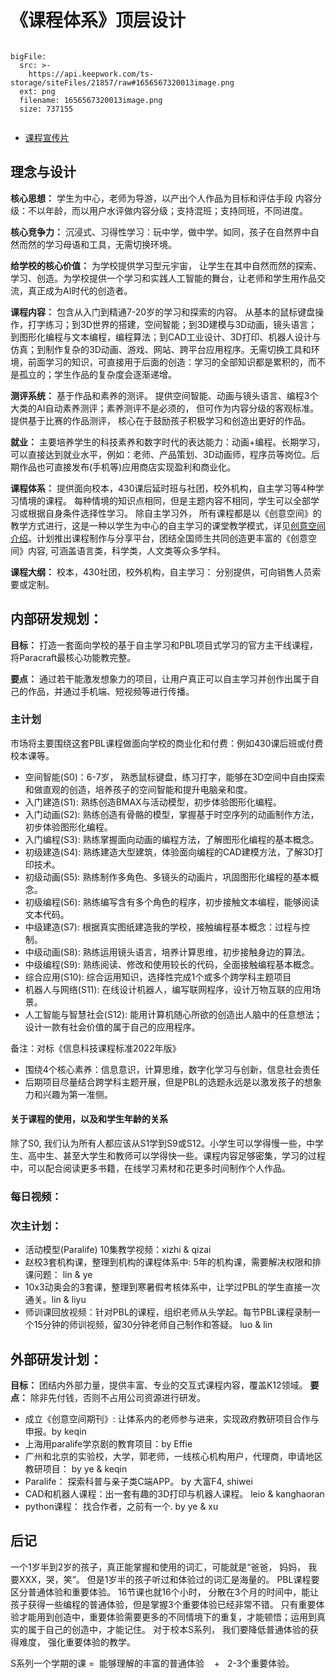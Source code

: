 # 《课程体系》顶层设计
 
 
```@BigFile

bigFile:
  src: >-
    https://api.keepwork.com/ts-storage/siteFiles/21857/raw#1656567320013image.png
  ext: png
  filename: 1656567320013image.png
  size: 737155
          
```


- [课程宣传片](lesson_pr)


## 理念与设计
**核心思想：** 学生为中心，老师为导游，以产出个人作品为目标和评估手段
内容分级：不以年龄，而以用户水评做内容分级；支持混班；支持同班，不同进度。

**核心竞争力：** 沉浸式、习得性学习：玩中学，做中学。如同，孩子在自然界中自然而然的学习母语和工具，无需切换环境。

**给学校的核心价值：** 为学校提供学习型元宇宙， 让学生在其中自然而然的探索、学习、创造。为学校提供一个学习和实践人工智能的舞台，让老师和学生用作品交流，真正成为AI时代的创造者。

**课程内容：** 包含从入门到精通7-20岁的学习和探索的内容。 从基本的鼠标键盘操作，打字练习；到3D世界的搭建，空间智能；到3D建模与3D动画，镜头语言；到图形化编程与文本编程，编程算法；到CAD工业设计、3D打印、机器人设计与仿真；到制作复杂的3D动画、游戏、网站、跨平台应用程序。无需切换工具和环境，前面学习的知识，可直接用于后面的创造：学习的全部知识都是累积的，而不是孤立的；学生作品的复杂度会逐渐递增。

**测评系统：** 基于作品和素养的测评。 提供空间智能、动画与镜头语言、编程3个大类的AI自动素养测评；素养测评不是必须的， 但可作为内容分级的客观标准。 提供基于比赛的作品测评， 核心在于鼓励孩子积极学习和创造出更好的作品。

**就业：** 主要培养学生的科技素养和数字时代的表达能力：动画+编程。长期学习，可以直接达到就业水平，例如：老师、产品策划、3D动画师，程序员等岗位。后期作品也可直接发布(手机等)应用商店实现盈利和商业化。

**课程体系：** 提供面向校本，430课后延时班与社团，校外机构，自主学习等4种学习情境的课程。 每种情境的知识点相同，但是主题内容不相同，学生可以全部学习或根据自身条件选择性学习。 除自主学习外， 所有课程都是以《创意空间》的教学方式进行，这是一种以学生为中心的自主学习的课堂教学模式，详见[创意空间介绍](https://keepwork.com/official/docs/teach/lessons/teacher_guide)。计划推出课程制作与分享平台，团结全国师生共同创造更丰富的《创意空间》内容, 可涵盖语言类，科学类，人文类等众多学科。

**课程大纲：** 校本，430社团，校外机构，自主学习： 分别提供，可向销售人员索要或定制。

## 内部研发规划：

**目标：** 打造一套面向学校的基于自主学习和PBL项目式学习的官方主干线课程，将Paracraft最核心功能教完整。

**要点：** 通过若干能激发想象力的项目，让用户真正可以自主学习并创作出属于自己的作品，并通过手机端、短视频等进行传播。

### 主计划

市场将主要围绕这套PBL课程做面向学校的商业化和付费：例如430课后班或付费校本课等。

- 空间智能(S0)：6-7岁， 熟悉鼠标键盘，练习打字，能够在3D空间中自由探索和做直观的创造，培养孩子的空间智能和提升电脑亲和度。
- 入门建造(S1): 熟练创造BMAX与活动模型，初步体验图形化编程。
- 入门动画(S2): 熟练创造有骨骼的模型，掌握基于时空序列的动画制作方法，初步体验图形化编程。
- 入门编程(S3): 熟练掌握面向动画的编程方法，了解图形化编程的基本概念。
- 初级建造(S4): 熟练建造大型建筑，体验面向编程的CAD建模方法，了解3D打印技术。
- 初级动画(S5): 熟练制作多角色、多镜头的动画片，巩固图形化编程的基本概念。
- 初级编程(S6): 熟练编写含有多个角色的程序，初步接触文本编程，能够阅读文本代码。
- 中级建造(S7): 根据真实图纸建造我的学校，接触编程基本概念：过程与控制。
- 中级动画(S8): 熟练运用镜头语言，培养计算思维，初步接触身边的算法。
- 中级编程(S9): 熟练阅读、修改和使用较长的代码，全面接触编程基本概念。
- 综合应用(S10): 综合运用知识，选择性完成1个或多个跨学科主题项目
- 机器人与网络(S11): 在线设计机器人，编写联网程序，设计万物互联的应用场景。
- 人工智能与智慧社会(S12): 能用计算机随心所欲的创造出人脑中的任意想法；设计一款有社会价值的属于自己的应用程序。

备注：对标《信息科技课程标准2022年版》
- 围绕4个核心素养：信息意识，计算思维，数字化学习与创新，信息社会责任
- 后期项目尽量结合跨学科主题开展，但是PBL的选题永远是以激发孩子的想象力和兴趣为第一准侧。

#### 关于课程的使用，以及和学生年龄的关系
除了S0, 我们认为所有人都应该从S1学到S9或S12。小学生可以学得慢一些，中学生、高中生、甚至大学生和教师可以学得快一些。课程内容足够密集，学习的过程中，可以配合阅读更多书籍，在线学习素材和花更多时间制作个人作品。

### 每日视频：


### 次主计划：
- 活动模型(Paralife) 10集教学视频：xizhi & qizai
- 赵校3套机构课，整理到机构的课程体系中: 5年的机构课，需要解决权限和排课问题： lin & ye
- 10x3动奥会的3套课，整理到寒暑假考核体系中，让学过PBL的学生直接一次通关。lin & liyu
- 师训课回放视频：针对PBL的课程，组织老师从头学起。每节PBL课程录制一个15分钟的师训视频，留30分钟老师自己制作和答疑。 luo & lin


## 外部研发计划：
**目标：** 团结内外部力量，提供丰富、专业的交互式课程内容，覆盖K12领域。
**要点：** 除非先付钱，否则不占用公司资源进行研发。

- 成立《创意空间期刊》: 让体系内的老师参与进来，实现政府教研项目合作与申报。by keqin
- 上海用paralife学京剧的教育项目：by Effie
- 广州和北京的实验校，大学，郭老师，一线核心机构用户，代理商，申请地区教研项目： by ye & keqin
- Paralife： 探索科普与亲子类C端APP。 by 大富F4, shiwei
- CAD和机器人课程：出一套有趣的3D打印与机器人课程。 leio & kanghaoran
- python课程： 找合作者，之前有一个.  by ye & xu

## 后记
一个1岁半到2岁的孩子，真正能掌握和使用的词汇，可能就是“爸爸， 妈妈， 我要XXX，哭，笑”。 但是1岁半的孩子听过和体验过的词汇是海量的。 PBL课程要区分普通体验和重要体验。 16节课也就16个小时， 分散在3个月的时间中，能让孩子获得一些编程的普通体验，但是掌握3个重要体验已经非常不错。 只有重要体验才能用到创造中，重要体验需要更多的不同情境下的重复，才能顿悟；运用到真实的属于自己的创造中，才能记住。 对于校本S系列， 我们要降低普通体验的获得难度， 强化重要体验的教学。

S系列一个学期的课  =  能够理解的丰富的普通体验    +   2-3个重要体验。